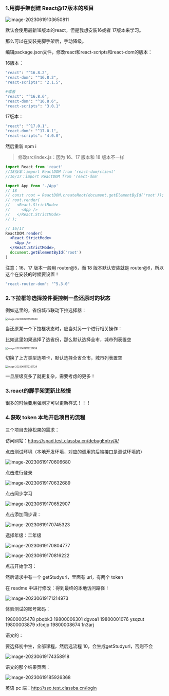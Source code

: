### 1.用脚手架创建 React@17版本的项目

![image-20230619103650811](https://aronimage.oss-cn-hangzhou.aliyuncs.com/img/image-20230619103650811.png)

默认会使用最新18版本的react，但是我想安装16或者 17版本来学习。

那么可以在安装完脚手架后，手动降级。

编辑package.json文件，修改react和react-scripts和react-dom的版本：

16版本：

```bash
"react": "^16.8.2",
"react-dom": "^16.8.2",
"react-scripts": "2.1.5",

#或者
"react": "^16.8.6",
"react-dom": "^16.8.6",
"react-scripts": "3.0.1"
```

17版本：

```bash
"react": "^17.0.1",
"react-dom": "^17.0.1",
"react-scripts": "4.0.0",
```

然后重新 npm i

> 修改src/index.js：因为 16、17 版本和 18 版本不一样

```jsx
import React from 'react'
//18版本：import ReactDOM from 'react-dom/client'
//16/17：import ReactDOM from 'react-dom'

import App from './App'
// 18
// const root = ReactDOM.createRoot(document.getElementById('root'));
// root.render(
//   <React.StrictMode>
//     <App />
//   </React.StrictMode>
// );

// 16/17
ReactDOM.render(
  <React.StrictMode>
    <App />
  </React.StrictMode>,
  document.getElementById('root')
)
```

注意：16、17 版本一般用 router@5，而 18 版本默认安装就是 router@6，所以这个在安装的时候要设置！

```bash
"react-router-dom": "^5.3.0"
```



### 2.下拉框等选择控件要控制一些还原时的状态

例如这里的，省份城市联动下拉选择器：

<img src="https://aronimage.oss-cn-hangzhou.aliyuncs.com/img/image-20230619115508680.png" alt="image-20230619115508680" style="zoom:50%;" />

当还原某一个下拉框状态时，应当对另一个进行相关操作：

比如这里如果选择了选省份，那么默认选择全市，城市列表置空

<img src="https://aronimage.oss-cn-hangzhou.aliyuncs.com/img/image-20230619112221459.png" alt="image-20230619112221459" style="zoom:50%;" />

切换了上方类型选项卡，默认选择全省全市，城市列表置空

<img src="https://aronimage.oss-cn-hangzhou.aliyuncs.com/img/image-20230619112327129.png" alt="image-20230619112327129" style="zoom:50%;" />

一旦层级变多了就更复杂，需要考虑的更多！



### 3.react的脚手架更新比较慢

很多的时候要用强刷才可以更新样式！！！





### 4.获取 token 本地开启项目的流程

三个项目去掉松果的需求：

访问网站：https://spad.test.classba.cn/debugEntry/#/

点击测试环境（本地开发环境，对应的调用的后端接口是测试环境的）

![image-20230619170606680](https://aronimage.oss-cn-hangzhou.aliyuncs.com/img/image-20230619170606680.png)

点击进行登录

![image-20230619170632689](https://aronimage.oss-cn-hangzhou.aliyuncs.com/img/image-20230619170632689.png)

点击同步学习

![image-20230619170652907](https://aronimage.oss-cn-hangzhou.aliyuncs.com/img/image-20230619170652907.png)

点击添加同步课：

![image-20230619170745323](https://aronimage.oss-cn-hangzhou.aliyuncs.com/img/image-20230619170745323.png)

选择年级：二年级

![image-20230619170804777](https://aronimage.oss-cn-hangzhou.aliyuncs.com/img/image-20230619170804777.png)

![image-20230619170816222](https://aronimage.oss-cn-hangzhou.aliyuncs.com/img/image-20230619170816222.png)

点击开始学习：

然后请求中有一个 getStudyurl，里面有 url，有两个 token

在 readme 中进行修改：得到最终的本地访问路径！

![image-20230619171214973](https://aronimage.oss-cn-hangzhou.aliyuncs.com/img/image-20230619171214973.png)





体验测试的账号密码：

19800005478        pbqbk3
19800006301           dgvoa1
19800001076        ysqzut
19800003879        xfcejp
19800008674        1n3arj



语文的：

要选择初中生，全部课程，然后选流程 10，会生成getStudyurl，否则不会

![image-20230619174358918](https://aronimage.oss-cn-hangzhou.aliyuncs.com/img/image-20230619174358918.png)





语文的那个结果页面：

![image-20230619185926368](https://aronimage.oss-cn-hangzhou.aliyuncs.com/img/image-20230619185926368.png)



英语 pc 端：http://sso.test.classba.cn/login
